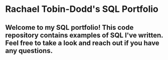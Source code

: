# Rachael Tobin-Dodd's SQL Portfolio

## Welcome to my SQL portfolio! This code repository contains examples of SQL I've written. Feel free to take a look and reach out if you have any questions.
